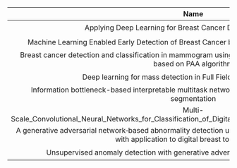 |Name|doi|Assign|
|:--:|:--:|:--:|
|Applying Deep Learning for Breast Cancer Detection in Radiology|https://doi.org/10.3390/curroncol29110690|⭐|
|Machine Learning Enabled Early Detection of Breast Cancer by Structural Analysis of Mammograms|http://dx.doi.org/10.32604/cmc.2021.013774|⭐|
|Breast cancer detection and classification in mammogram using a three-stage deep learning framework based on PAA algorithm|https://doi.org/10.1016/j.artmed.2022.102419|⭐|
|Deep learning for mass detection in Full Field Digital Mammograms|https://doi.org/10.1016/j.compbiomed.2020.103774|⭐|
|Information bottleneck-based interpretable multitask network for breast cancer classification and segmentation|https://doi.org/10.1016/j.media.2022.102687|⭐|
|Multi-Scale_Convolutional_Neural_Networks_for_Classification_of_Digital_Mammograms_With_Breast_Calcifications | https://doi.org/10.1109/ACCESS.2021.3104627|⭐|
|A generative adversarial network‑based abnormality detection using only normal images for model training with application to digital breast tomosynthesis|https://doi.org/10.1038/s41598-021-89626-1|⭐|
|Unsupervised anomaly detection with generative adversarial networks in mammography|https://doi.org/10.1038/s41598-023-29521-z|⭐|

